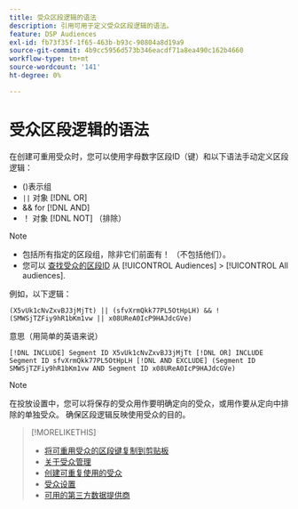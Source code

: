 ```yaml
---
title: 受众区段逻辑的语法
description: 引用可用于定义受众区段逻辑的语法。
feature: DSP Audiences
exl-id: fb73f35f-1f65-463b-b93c-90804a8d19a9
source-git-commit: 4b9cc5956d573b346eacdf71a8ea490c162b4660
workflow-type: tm+mt
source-wordcount: '141'
ht-degree: 0%

---
```


# 受众区段逻辑的语法

在创建可重用受众时，您可以使用字母数字区段ID（键）和以下语法手动定义区段逻辑：

* ()表示组
* `||` 对象 [!DNL OR] <!-- || escaped with backticks so Jenkins doesn't think it's a Markdown table -->
* &amp;&amp; for [!DNL AND]
* ！ 对象 [!DNL NOT] （排除）

>[!NOTE]
>
>* 包括所有指定的区段组，除非它们前面有！ （不包括他们）。
>* 您可以 [查找受众的区段ID](reusable-audience-clipboard.md) 从 [!UICONTROL Audiences] > [!UICONTROL All audiences].

例如，以下逻辑：

```
(X5vUk1cNvZxvBJ3jMjTt) || (sfvXrmQkk77PL5OtHpLH) && !(SMWSjTZFiy9hR1bKm1vw || x08UReA0IcP9HAJdcGVe)
```

意思（用简单的英语来说）

```
[!DNL INCLUDE] Segment ID X5vUk1cNvZxvBJ3jMjTt [!DNL OR] INCLUDE Segment ID sfvXrmQkk77PL5OtHpLH [!DNL AND EXCLUDE] (Segment ID SMWSjTZFiy9hR1bKm1vw AND Segment ID x08UReA0IcP9HAJdcGVe)
```

>[!NOTE]
>
>在投放设置中，您可以将保存的受众用作要明确定向的受众，或用作要从定向中排除的单独受众。 确保区段逻辑反映使用受众的目的。

>[!MORELIKETHIS]
>
>* [将可重用受众的区段键复制到剪贴板](reusable-audience-clipboard.md)
>* [关于受众管理](audience-about.md)
>* [创建可重复使用的受众](reusable-audience-create.md)
>* [受众设置](audience-settings.md)
>* [可用的第三方数据提供商](third-party-data-providers.md)
